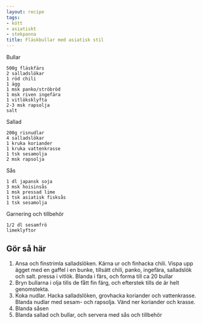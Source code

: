 ```yaml
---
layout: recipe
tags:
- kött
- asiatiskt
- stekpanna
title: Fläskbullar med asiatisk stil
---
```



Bullar
```
500g fläskfärs
2 salladslökar
1 röd chili
1 ägg
1 msk panko/ströbröd
1 msk riven ingefära
1 vitlöksklyfta
2-3 msk rapsolja
salt
```
Sallad
```
200g risnudlar
4 salladslökar
1 kruka koriander
1 kruka vattenkrasse
1 tsk sesamolja
2 msk rapsolja
```
Sås
```
1 dl japansk soja
3 msk hoisinsås
1 msk pressad lime
1 tsk asiatisk fisksås
1 tsk sesamolja
```
Garnering och tillbehör
```
1/2 dl sesamfrö
limeklyftor
```

## Gör så här
1. Ansa och finstrimla salladslöken. Kärna ur och finhacka chili. Vispa upp
   ägget med en gaffel i en bunke, tillsätt chili, panko, ingefära, salladslök
   och salt. pressa i vitlök. Blanda i färs, och forma till ca 20 bullar
2. Bryn bullarna i olja tills de fått fin färg, och efterstek tills de är helt
   genomstekta.
3. Koka nudlar. Hacka salladslöken, grovhacka koriander och vattenkrasse. Blanda
   nudlar med sesam- och rapsolja. Vänd ner koriander och krasse.
4. Blanda såsen
5. Blanda sallad och bullar, och servera med sås och tillbehör
